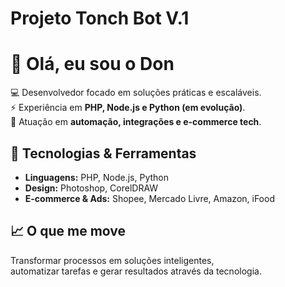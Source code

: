 # Projeto Tonch Bot V.1 #
# 👋 Olá, eu sou o Don  

💻 Desenvolvedor focado em soluções práticas e escaláveis.  
⚡ Experiência em **PHP, Node.js e Python (em evolução)**.  
🚀 Atuação em **automação, integrações e e-commerce tech**.  

## 🔧 Tecnologias & Ferramentas
- **Linguagens:** PHP, Node.js, Python  
- **Design:** Photoshop, CorelDRAW  
- **E-commerce & Ads:** Shopee, Mercado Livre, Amazon, iFood  

## 📈 O que me move
Transformar processos em soluções inteligentes,  
automatizar tarefas e gerar resultados através da tecnologia.
